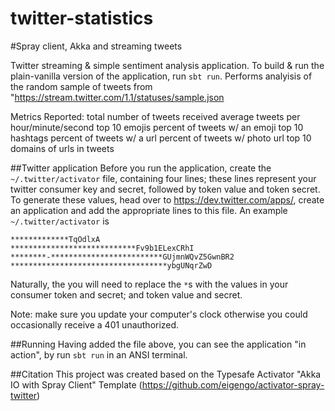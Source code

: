 twitter-statistics
==================

#Spray client, Akka and streaming tweets

Twitter streaming & simple sentiment analysis application. To build & run the plain-vanilla version of the application, run ``sbt run``.
Performs analyisis of the random sample of tweets from "https://stream.twitter.com/1.1/statuses/sample.json

Metrics Reported:
total number of tweets received
average tweets per hour/minute/second
top 10 emojis
percent of tweets w/ an emoji
top 10 hashtags
percent of tweets w/ a url
percent of tweets w/ photo url
top 10 domains of urls in tweets


##Twitter application
Before you run the application, create the ``~/.twitter/activator`` file, containing four lines; these lines represent your twitter consumer key and secret, followed by token value and token secret. To generate these values, head over to https://dev.twitter.com/apps/, create an application and add the appropriate lines to this file. An example ``~/.twitter/activator`` is

```
*************TqOdlxA
****************************Fv9b1ELexCRhI
********-*************************GUjmnWQvZ5GwnBR2
***********************************ybgUNqrZwD
```

Naturally, the you will need to replace the ``*``s with the values in your consumer token and secret; and token value and secret.

Note: make sure you update your computer's clock otherwise you could occasionally receive a 401 unauthorized.

##Running
Having added the file above, you can see the application "in action", by run ``sbt run`` in an ANSI terminal.

##Citation
This project was created based on the Typesafe Activator "Akka IO with Spray Client" Template (https://github.com/eigengo/activator-spray-twitter)
